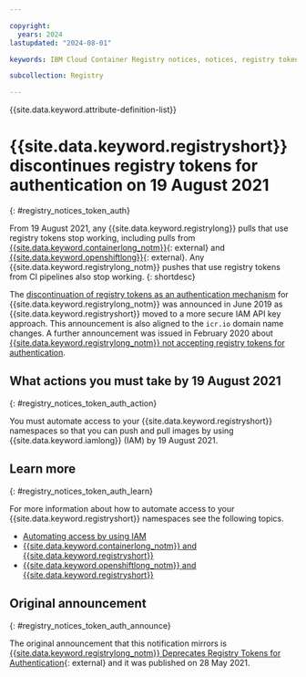 ```yaml
---

copyright:
  years: 2024
lastupdated: "2024-08-01"

keywords: IBM Cloud Container Registry notices, notices, registry tokens, authentication

subcollection: Registry

---
```


{{site.data.keyword.attribute-definition-list}}

# {{site.data.keyword.registryshort}} discontinues registry tokens for authentication on 19 August 2021
{: #registry_notices_token_auth}

From 19 August 2021, any {{site.data.keyword.registrylong}} pulls that use registry tokens stop working, including pulls from [{{site.data.keyword.containerlong_notm}}](https://www.ibm.com/products/kubernetes-service){: external} and [{{site.data.keyword.openshiftlong}}](https://www.ibm.com/products/openshift){: external}. Any {{site.data.keyword.registrylong_notm}} pushes that use registry tokens from CI pipelines also stop working.
{: shortdesc}

The [discontinuation of registry tokens as an authentication mechanism](/docs/Registry?topic=Registry-registry_notices_token) for {{site.data.keyword.registrylong_notm}} was announced in June 2019 as {{site.data.keyword.registryshort}} moved to a more secure IAM API key approach. This announcement is also aligned to the `icr.io` domain name changes. A further announcement was issued in February 2020 about [{{site.data.keyword.registrylong_notm}} not accepting registry tokens for authentication](/docs/Registry?topic=Registry-registry_notices_uaa_token).

## What actions you must take by 19 August 2021
{: #registry_notices_token_auth_action}

You must automate access to your {{site.data.keyword.registryshort}} namespaces so that you can push and pull images by using {{site.data.keyword.iamlong}} (IAM) by 19 August 2021.

## Learn more
{: #registry_notices_token_auth_learn}

For more information about how to automate access to your {{site.data.keyword.registryshort}} namespaces see the following topics.

- [Automating access by using IAM](/docs/Registry?topic=Registry-registry_access)
- [{{site.data.keyword.containerlong_notm}} and {{site.data.keyword.registryshort}}](/docs/containers?topic=containers-registry)
- [{{site.data.keyword.openshiftlong_notm}} and {{site.data.keyword.registryshort}}](/docs/openshift?topic=openshift-registry#openshift_iccr)

## Original announcement
{: #registry_notices_token_auth_announce}

The original announcement that this notification mirrors is [{{site.data.keyword.registrylong_notm}} Deprecates Registry Tokens for Authentication](https://www.ibm.com/blog/announcement/ibm-cloud-container-registry-deprecates-registry-tokens-for-authentication/){: external} and it was published on 28 May 2021.
